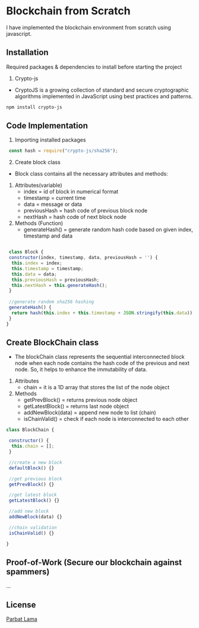 # Blockchain from Scratch

I have implemented the blockchain environment from scratch using javascript.

## Installation
Required packages & dependencies to install before starting the project
1. Crypto-js
  - CryptoJS is a growing collection of standard and secure cryptographic algorithms implemented in JavaScript using best practices and patterns. 
```bash
npm install crypto-js
```

## Code Implementation
1. Importing installed packages
```javascript
 const hash = require("crypto-js/sha256");
```

2. Create block class
 - Block class contains all the necessary attributes and methods:
  1. Attributes(variable)
     - index =  id of block in numerical format
     - timestamp = current time
     - data = message or data
     - previousHash = hash code of previous block node
     - nextHash = hash code of next block node
  2. Methods (Function)
     - generateHash() =  generate random hash code based on given index, timestamp and data
```javascript

 class Block {
 constructor(index, timestamp, data, previousHash = '') {
  this.index = index;
  this.timestamp = timestamp;
  this.data = data;
  this.previousHash = previousHash;
  this.nextHash = this.generateHash();
 }
 
 //generate random sha256 hashing
 generateHash() {
  return hash(this.index + this.timestamp + JSON.stringify(this.data)).toString();
 }
}
```

## Create BlockChain class
- The blockChain class represents the sequential interconnected block node when each node contains the hash code of the previous and next node. So, it helps to enhance the immutability of data. 
1. Attributes
   - chain = it is a 1D array that stores the list of the node object
2. Methods
   - getPrevBlock() = returns previous node object
   - getLatestBlock() = returns last node object
   - addNewBlock(data) = append new node to list (chain)
   - isChainValid() = check if each node is interconnected to each other

``` javascript
class BlockChain {

 constructor() {
  this.chain = [];
 }

 //create a new block
 defaultBlock() {}

 //get previous block
 getPrevBlock() {}

 //get latest block
 getLatestBlock() {}

 //add new block
 addNewBlock(data) {}

 //chain validation
 isChainValid() {}

}
```

## Proof-of-Work (Secure our blockchain against spammers)
...


## License 
[Parbat Lama](https://parbat-5db79.web.app/)
